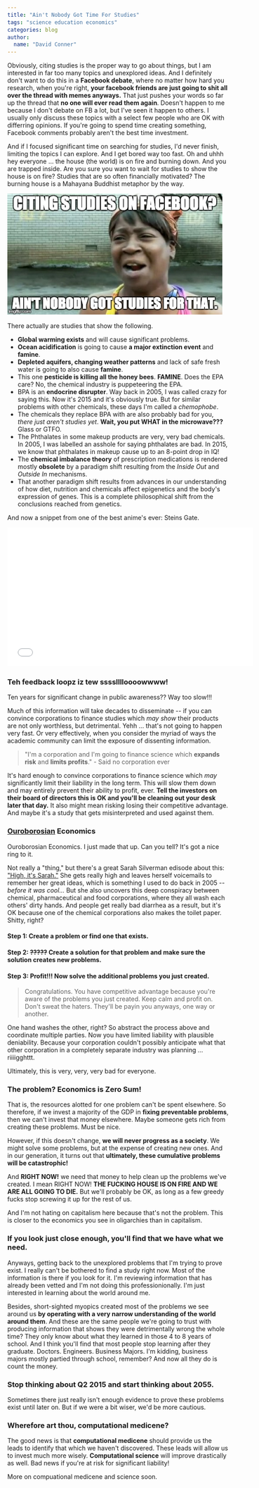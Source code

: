 ```yaml
---
title: "Ain't Nobody Got Time For Studies"
tags: "science education economics"
categories: blog
author:
  name: "David Conner"
---
```


Obviously, citing studies is the proper way to go about things, but I am interested in far too many topics and unexplored ideas.  And I definitely don't want to do this in a **Facebook debate**, where no matter how hard you research, when you're right, **your facebook friends are just going to shit all over the thread with memes anyways.** That just pushes your words so far up the thread that **no one will ever read them again**.  Doesn't happen to me because I don't debate on FB a lot, but I've seen it happen to others. I usually only discuss these topics with a select few people who are OK with differring opinions.  If you're going to spend time creating something, Facebook comments probably aren't the best time investment.

And if I focused significant time on searching for studies, I'd never finish, limiting the topics I can explore.  And I get bored way too fast.  Oh and uhhh hey everyone ... the house (the world) is on fire and burning down.  And you are trapped inside.  Are you sure you want to wait for studies to show the house is on fire?  Studies that are so often financially motivated?  The burning house is a Mahayana Buddhist metaphor by the way. 

![Ain't nobody got studies for that.](/img/posts/2015-01-26-public-ize-all-the-things/aint-nobody-got-studies.jpg)

There actually are studies that show the following.

- **Global warming exists** and will cause significant problems.
- **Ocean acidification** is going to cause **a major extinction event** and **famine**.
- **Depleted aquifers, changing weather patterns** and lack of safe fresh water is going to also cause **famine**.
- This one **pesticide is killing all the honey bees**.  **FAMINE**.  Does the EPA care?  No, the chemical industry is puppeteering the EPA.
- BPA is an **endocrine disrupter**.  Way back in 2005, I was called crazy for saying this.  Now it's 2015 and it's obviously true.  But for similar problems with other chemicals, these days I'm called a *chemophobe*.
- The chemicals they replace BPA with are also probably bad for you, *there just aren't studies yet*. **Wait, you put WHAT in the microwave???**  Glass or GTFO.
- The Phthalates in some makeup products are very, very bad chemicals.  In 2005, I was labelled an asshole for saying phthalates are bad.  In 2015, we know that phthalates in makeup cause up to an 8-point drop in IQ!
- The **chemical imbalance theory** of prescription medications is rendered mostly **obsolete** by a paradigm shift resulting from the *Inside Out* and *Outside In* mechanisms.
- That another paradigm shift results from advances in our understanding of how diet, nutrition and chemicals affect epigenetics and the body's expression of genes.  This is a complete philosophical shift from the conclusions reached from genetics.

And now a snippet from one of the best anime's ever: Steins Gate.

<iframe width="560" height="315" src="//www.youtube.com/embed/l3kcHjQtOPg" frameborder="0" allowfullscreen></iframe>

### Teh feedback loopz iz tew sssslllloooowwww!

Ten years for significant change in public awareness?? Way too slow!!!

Much of this information will take decades to disseminate -- if you can convince corporations to finance studies which *may show* their products are not only worthless, but detrimental.  Yehh ... that's not going to happen very fast.  Or very effectively, when you consider the myriad of ways the academic community can limit the exposure of dissenting information.  

> "I'm a corporation and I'm going to finance science which **expands risk** and **limits profits**." - Said no corporation ever

It's hard enough to convince corporations to finance science which *may* significantly limit their liability in the long term.  This will slow them down and may entirely prevent their ability to profit, ever.  **Tell the investors on their board of directors this is OK and you'll be cleaning out your desk later that day.**  It also might mean risking losing their competitive advantage.  And maybe it's a study that gets misinterpreted and used against them.

### [Ouroborosian](http://en.wikipedia.org/wiki/Ouroboros) Economics

Ouroborosian Economics.  I just made that up.  Can you tell?  It's got a nice ring to it.  

Not really a "thing," but there's a great Sarah Silverman edisode about this: ["High, it's Sarah."](http://www.imdb.com/title/tt1252464/)  She gets really high and leaves herself voicemails to remember her great ideas, which is something I used to do back in 2005 -- *before it was cool...*  But she also uncovers this deep conspiracy between chemical, pharmaceutical and food corporations, where they all wash each others' dirty hands.  And people get really bad diarrhea as a result, but it's OK because one of the chemical corporations also makes the toilet paper.  Shitty, right?

#### Step 1: Create a problem or find one that exists. 
#### Step 2: **<s>?????</s>** Create a solution for that problem and **make sure the solution creates new problems.** 
#### Step 3: Profit!!! Now solve the additional problems you just created. 

> Congratulations.  You have competitive advantage because you're aware of the problems you just created.  Keep calm and profit on.  Don't sweat the haters.  They'll be payin you anyways, one way or another.

One hand washes the other, right? So abstract the process above and coordinate multiple parties.  Now you have limited liability with plausible deniability.  Because your corporation couldn't possibly anticipate what that other corporation in a completely separate industry was planning ... riiiigghttt.  

Ultimately, this is very, very, very bad for everyone.

### The problem?  Economics is Zero Sum!

That is, the resources alotted for one problem can't be spent elsewhere.  So therefore, if we invest a majority of the GDP in **fixing preventable problems**, then we can't invest that money elsewhere.  Maybe someone gets rich from creating these problems.  Must be nice.  

However, if this doesn't change, **we will never progress as a society**.  We might solve some problems, but at the expense of creating new ones.  And in our generation, it turns out that **ultimately, these cumulative problems will be catastrophic!**  

And **RIGHT NOW!** we need that money to help clean up the problems we've created.  I mean RIGHT NOW!  **THE FUCKING HOUSE IS ON FIRE AND WE ARE ALL GOING TO DIE.** But we'll probably be OK, as long as a few greedy fucks stop screwing it up for the rest of us. 

And I'm not hating on capitalism here because that's not the problem.  This is closer to the economics you see in oligarchies than in capitalism.

### If you look just close enough, you'll find that we have what we need.

Anyways, getting back to the unexplored problems that I'm trying to prove exist.  I really can't be bothered to find a study right now.  Most of the information is there if you look for it.  I'm reviewing information that has already been vetted and I'm not doing this professionionally.  I'm just interested in learning about the world around me. 

Besides, short-sighted myopics created most of the problems we see around us **by operating with a very narrow understanding of the world around them**. And these are the same people we're going to trust with producing information that shows they were detrimentally wrong the whole time? They only know about what they learned in those 4 to 8 years of school.  And I think you'll find that most people stop learning after they graduate.  Doctors.  Engineers.  Business Majors.  I'm kidding, business majors mostly partied through school, remember? And now all they do is count the money.  

### Stop thinking about Q2 2015 and start thinking about 2055.

Sometimes there just really isn't enough evidence to prove these problems exist until later on.  But if we were a bit wiser, we'd be more cautious.

### Wherefore art thou, computational medicene?

The good news is that **computational medicene** should provide us the leads to identify that which we haven't discovered.  These leads will allow us to invest much more wisely.  **Computational science** will improve drastically as well.  Bad news if you're at risk for significant liability!  

More on compuational medicene and science soon.

